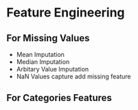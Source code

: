 # Feature Engineering

## For Missing Values

- Mean Imputation
- Median Imputation
- Arbitary Value Imputation
- NaN Values capture add missing feature

## For Categories Features
